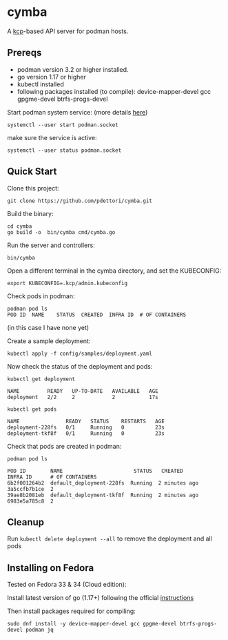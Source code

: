 # cymba

A [kcp](https://github.com/kcp-dev/kcp)-based API server for podman hosts.

## Prereqs

- podman version 3.2 or higher installed.
- go version 1.17 or higher
- kubectl installed
- following packages installed (to compile): device-mapper-devel gcc gpgme-devel btrfs-progs-devel 

Start podman system service: (more details [here](https://podman.io/blogs/2020/08/10/podman-go-bindings.html))

```shell
systemctl --user start podman.socket
```

make sure the service is active:

```shell
systemctl --user status podman.socket
```

## Quick Start

Clone this project:

```shell
git clone https://github.com/pdettori/cymba.git
```

Build the binary:

```shell
cd cymba
go build -o  bin/cymba cmd/cymba.go
```

Run the server and controllers:

```shell
bin/cymba
```

Open a different terminal in the cymba directory, and set the KUBECONFIG:

```shell
export KUBECONFIG=.kcp/admin.kubeconfig
```

Check pods in podman:

```shell
podman pod ls
POD ID  NAME    STATUS  CREATED  INFRA ID  # OF CONTAINERS
```

(in this case I have none yet)

Create a sample deployment:

```shell
kubectl apply -f config/samples/deployment.yaml
```

Now check the status of the deployment and pods:

```shell
kubectl get deployment

NAME         READY   UP-TO-DATE   AVAILABLE   AGE
deployment   2/2     2            2           17s
```

```shell
kubectl get pods

NAME               READY   STATUS    RESTARTS   AGE
deployment-228fs   0/1     Running   0          23s
deployment-tkf8f   0/1     Running   0          23s
```

Check that pods are created in podman:

```shell
podman pod ls

POD ID        NAME                       STATUS   CREATED             INFRA ID      # OF CONTAINERS
6b2f001264b2  default_deployment-228fs  Running  2 minutes ago  3a5ccfb7b1ce  2
39ae8b2081eb  default_deployment-tkf8f  Running  2 minutes ago  6983e5a785c8  2
```

## Cleanup

Run `kubectl delete deployment --all` to remove the deployment and all pods


## Installing on Fedora

Tested on Fedora 33 & 34 (Cloud edition):

Install latest version of go (1.17+) following the official [instructions](https://go.dev/doc/install)

Then install packages required for compiling:

```shell
sudo dnf install -y device-mapper-devel gcc gpgme-devel btrfs-progs-devel podman jq
```
